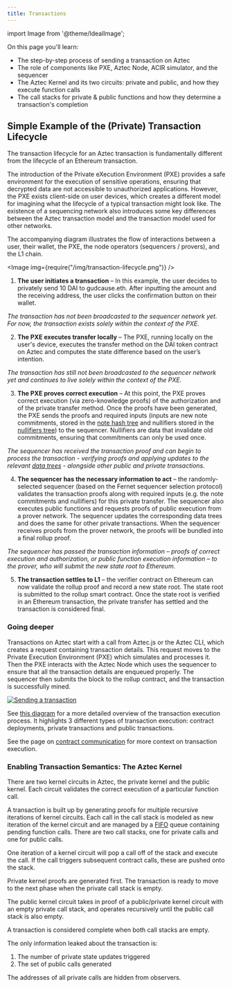 ```yaml
---
title: Transactions
---
```


import Image from '@theme/IdealImage';

On this page you'll learn:

- The step-by-step process of sending a transaction on Aztec
- The role of components like PXE, Aztec Node, ACIR simulator, and the sequencer
- The Aztec Kernel and its two circuits: private and public, and how they execute function calls
- The call stacks for private & public functions and how they determine a transaction's completion

## Simple Example of the (Private) Transaction Lifecycle

The transaction lifecycle for an Aztec transaction is fundamentally different from the lifecycle of an Ethereum transaction.

The introduction of the Private eXecution Environment (PXE) provides a safe environment for the execution of sensitive operations, ensuring that decrypted data are not accessible to unauthorized applications. However, the PXE exists client-side on user devices, which creates a different model for imagining what the lifecycle of a typical transaction might look like. The existence of a sequencing network also introduces some key differences between the Aztec transaction model and the transaction model used for other networks.

The accompanying diagram illustrates the flow of interactions between a user, their wallet, the PXE, the node operators (sequencers / provers), and the L1 chain.

<Image img={require("/img/transaction-lifecycle.png")} />

1. **The user initiates a transaction** – In this example, the user decides to privately send 10 DAI to gudcause.eth. After inputting the amount and the receiving address, the user clicks the confirmation button on their wallet.

_The transaction has not been broadcasted to the sequencer network yet. For now, the transaction exists solely within the context of the PXE._

2. **The PXE executes transfer locally** – The PXE, running locally on the user's device, executes the transfer method on the DAI token contract on Aztec and computes the state difference based on the user’s intention.

_The transaction has still not been broadcasted to the sequencer network yet and continues to live solely within the context of the PXE._

3. **The PXE proves correct execution** – At this point, the PXE proves correct execution (via zero-knowledge proofs) of the authorization and of the private transfer method. Once the proofs have been generated, the PXE sends the proofs and required inputs (inputs are new note commitments, stored in the [note hash tree](../concepts/storage/trees/main.md#note-hash-tree) and nullifiers stored in the [nullifiers tree](../concepts/storage/trees/main.md#nullifier-tree)) to the sequencer. Nullifiers are data that invalidate old commitments, ensuring that commitments can only be used once.

_The sequencer has received the transaction proof and can begin to process the transaction - verifying proofs and applying updates to the relevant [data trees](../concepts/storage/trees/main.md) - alongside other public and private transactions._

4. **The sequencer has the necessary information to act** – the randomly-selected sequencer (based on the Fernet sequencer selection protocol) validates the transaction proofs along with required inputs (e.g. the note commitments and nullifiers) for this private transfer. The sequencer also executes public functions and requests proofs of public execution from a prover network. The sequencer updates the corresponding data trees and does the same for other private transactions. When the sequencer receives proofs from the prover network, the proofs will be bundled into a final rollup proof.

_The sequencer has passed the transaction information – proofs of correct execution and authorization, or public function execution information – to the prover, who will submit the new state root to Ethereum._

5. **The transaction settles to L1** – the verifier contract on Ethereum can now validate the rollup proof and record a new state root. The state root is submitted to the rollup smart contract. Once the state root is verified in an Ethereum transaction, the private transfer has settled and the transaction is considered final.

### Going deeper

Transactions on Aztec start with a call from Aztec.js or the Aztec CLI, which creates a request containing transaction details. This request moves to the Private Execution Environment (PXE) which simulates and processes it. Then the PXE interacts with the Aztec Node which uses the sequencer to ensure that all the transaction details are enqueued properly. The sequencer then submits the block to the rollup contract, and the transaction is successfully mined.

<a href="https://raw.githubusercontent.com/AztecProtocol/aztec-packages/2fa143e4d88b3089ebbe2a9e53645edf66157dc8/docs/static/img/sandbox_sending_a_tx.svg"><img src="/img/sandbox_sending_a_tx.png" alt="Sending a transaction" /></a>

See [this diagram](https://raw.githubusercontent.com/AztecProtocol/aztec-packages/2fa143e4d88b3089ebbe2a9e53645edf66157dc8/docs/static/img/sandbox_sending_a_tx.svg) for a more detailed overview of the transaction execution process. It highlights 3 different types of transaction execution: contract deployments, private transactions and public transactions.

See the page on [contract communication](./communication/main.md) for more context on transaction execution.

### Enabling Transaction Semantics: The Aztec Kernel

There are two kernel circuits in Aztec, the private kernel and the public kernel. Each circuit validates the correct execution of a particular function call.

A transaction is built up by generating proofs for multiple recursive iterations of kernel circuits. Each call in the call stack is modeled as new iteration of the kernel circuit and are managed by a [FIFO](<https://en.wikipedia.org/wiki/FIFO_(computing_and_electronics)>) queue containing pending function calls. There are two call stacks, one for private calls and one for public calls.

One iteration of a kernel circuit will pop a call off of the stack and execute the call. If the call triggers subsequent contract calls, these are pushed onto the stack.

Private kernel proofs are generated first. The transaction is ready to move to the next phase when the private call stack is empty.

The public kernel circuit takes in proof of a public/private kernel circuit with an empty private call stack, and operates recursively until the public call stack is also empty.

A transaction is considered complete when both call stacks are empty.

The only information leaked about the transaction is:

1. The number of private state updates triggered
2. The set of public calls generated

The addresses of all private calls are hidden from observers.
